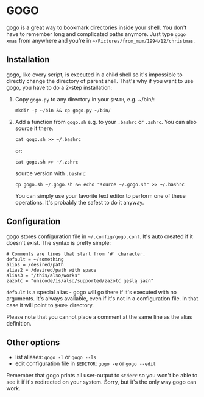 GOGO
======

gogo is a great way to bookmark directories inside your shell. You don't have to remember long and 
complicated paths anymore. Just type `gogo xmas` from anywhere and you're in 
`~/Pictures/from_mum/1994/12/christmas`.

Installation
--------------
gogo, like every script, is executed in a child shell so it's impossible to directly change the
directory of parent shell. That's why if you want to use gogo, you have to do a 2-step installation:

1. Copy `gogo.py` to any directory in your `$PATH`, e.g. ~/bin/:
   ```
   mkdir -p ~/bin && cp gogo.py ~/bin/
   ```

2. Add a function from `gogo.sh` e.g. to your `.bashrc` or `.zshrc`. You can also source it
   there.
   ```
   cat gogo.sh >> ~/.bashrc
   ```
   or:
   ```
   cat gogo.sh >> ~/.zshrc
   ```
   source version with `.bashrc`:
   ```
   cp gogo.sh ~/.gogo.sh && echo "source ~/.gogo.sh" >> ~/.bashrc
   ```

   You can simply use your favorite text editor to perform one of these operations. It's
   probably the safest to do it anyway.

Configuration
---------------
gogo stores configuration file in `~/.config/gogo.conf`. It's auto created if it doesn't exist.
The syntax is pretty simple:
```
# Comments are lines that start from '#' character.
default = ~/something
alias = /desired/path
alias2 = /desired/path with space
alias3 = "/this/also/works"
zażółć = "unicode/is/also/supported/zażółć gęślą jaźń"
```
`default` is a special alias - gogo will go there if it's executed with no arguments. It's always
available, even if it's not in a configuration file. In that case it will point to `$HOME` directory.

Please note that you cannot place a comment at the same line as the alias definition.

Other options
---------------
* list aliases: `gogo -l` or `gogo --ls`
* edit configuration file in `$EDITOR`: `gogo -e` or `gogo --edit`

Remember that gogo prints all user-output to `stderr` so you won't be able to see it if
it's redirected on your system. Sorry, but it's the only way gogo can work.
